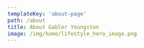 ```yaml
---
templateKey: 'about-page'
path: /about
title: About Gabler Youngston
image: /img/home/lifestyle_hero_image.png
---
```


